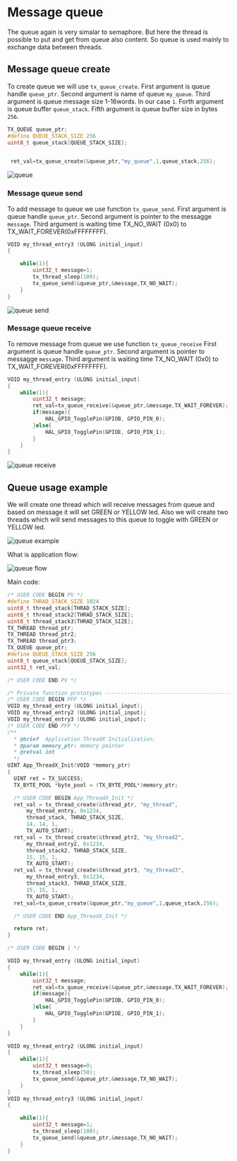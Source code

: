 # Message queue

The queue again is very simalar to semaphore. But here the thread is possible to put and get from queue also content. So queue is used mainly to exchange data between threads.

## Message queue create

To create queue we will use `tx_queue_create`.
First argument is queue handle `queue_ptr`.
Second argument is name of queue `my_queue`.
Third argument is queue message size 1-16words. In our case `1`.
Forth argument is queue buffer `queue_stack`.
Fifth argument is queue buffer size in bytes `256`.

```c
TX_QUEUE queue_ptr;
#define QUEUE_STACK_SIZE 256
uint8_t queue_stack[QUEUE_STACK_SIZE];


 ret_val=tx_queue_create(&queue_ptr,"my_queue",1,queue_stack,256);
```

![queue](./img/29.svg)

### Message queue send

To add message to queue we use function `tx_queue_send`.
First argument is queue handle `queue_ptr`.
Second argument is pointer to the messagge `message`.
Third argument is waiting time TX_NO_WAIT (0x0) to TX_WAIT_FOREVER(0xFFFFFFFF).

```c
VOID my_thread_entry3 (ULONG initial_input)
{

	while(1){
		uint32_t message=1;
		tx_thread_sleep(100);
		tx_queue_send(&queue_ptr,&message,TX_NO_WAIT);
	}
}
```

![queue send](./img/31.svg)

### Message queue receive

To remove message from queue we use function `tx_queue_receive`
First argument is queue handle `queue_ptr`.
Second argument is pointer to messagge `message`.
Third argument is waiting time TX_NO_WAIT (0x0) to TX_WAIT_FOREVER(0xFFFFFFFF).

```c
VOID my_thread_entry (ULONG initial_input)
{
	while(1){
		uint32_t message;
		ret_val=tx_queue_receive(&queue_ptr,&message,TX_WAIT_FOREVER);
		if(message){
			HAL_GPIO_TogglePin(GPIOB, GPIO_PIN_0);
		}else{
			HAL_GPIO_TogglePin(GPIOE, GPIO_PIN_1);
		}
	}
}
```

![queue receive](./img/32.svg)

## Queue usage example

We will create one thread which will receive messages from queue and based on message it will set GREEN or YELLOW led.
Also we will create two threads which will send messages to this queue to toggle with GREEN or YELLOW led.

![queue example](./img/30.svg)

What is application flow:

![queue flow](./img/33.svg)

Main code:

```c
/* USER CODE BEGIN PV */
#define THRAD_STACK_SIZE 1024
uint8_t thread_stack[THRAD_STACK_SIZE];
uint8_t thread_stack2[THRAD_STACK_SIZE];
uint8_t thread_stack3[THRAD_STACK_SIZE];
TX_THREAD thread_ptr;
TX_THREAD thread_ptr2;
TX_THREAD thread_ptr3;
TX_QUEUE queue_ptr;
#define QUEUE_STACK_SIZE 256
uint8_t queue_stack[QUEUE_STACK_SIZE];
uint32_t ret_val;

/* USER CODE END PV */

/* Private function prototypes -----------------------------------------------*/
/* USER CODE BEGIN PFP */
VOID my_thread_entry (ULONG initial_input);
VOID my_thread_entry2 (ULONG initial_input);
VOID my_thread_entry3 (ULONG initial_input);
/* USER CODE END PFP */
/**
  * @brief  Application ThreadX Initialization.
  * @param memory_ptr: memory pointer
  * @retval int
  */
UINT App_ThreadX_Init(VOID *memory_ptr)
{
  UINT ret = TX_SUCCESS;
  TX_BYTE_POOL *byte_pool = (TX_BYTE_POOL*)memory_ptr;

  /* USER CODE BEGIN App_ThreadX_Init */
  ret_val = tx_thread_create(&thread_ptr, "my_thread",
      my_thread_entry, 0x1234,
	  thread_stack, THRAD_STACK_SIZE,
      14, 14, 1,
      TX_AUTO_START);
  ret_val = tx_thread_create(&thread_ptr2, "my_thread2",
      my_thread_entry2, 0x1234,
	  thread_stack2, THRAD_STACK_SIZE,
      15, 15, 1,
      TX_AUTO_START);
  ret_val = tx_thread_create(&thread_ptr3, "my_thread3",
      my_thread_entry3, 0x1234,
	  thread_stack3, THRAD_STACK_SIZE,
      15, 15, 1,
      TX_AUTO_START);
  ret_val=tx_queue_create(&queue_ptr,"my_queue",1,queue_stack,256);

  /* USER CODE END App_ThreadX_Init */

  return ret;
}

/* USER CODE BEGIN 1 */

VOID my_thread_entry (ULONG initial_input)
{
	while(1){
		uint32_t message;
		ret_val=tx_queue_receive(&queue_ptr,&message,TX_WAIT_FOREVER);
		if(message){
			HAL_GPIO_TogglePin(GPIOB, GPIO_PIN_0);
		}else{
			HAL_GPIO_TogglePin(GPIOE, GPIO_PIN_1);
		}
	}
}

VOID my_thread_entry2 (ULONG initial_input)
{
	while(1){
		uint32_t message=0;
		tx_thread_sleep(50);
		tx_queue_send(&queue_ptr,&message,TX_NO_WAIT);
	}
}
VOID my_thread_entry3 (ULONG initial_input)
{

	while(1){
		uint32_t message=1;
		tx_thread_sleep(100);
		tx_queue_send(&queue_ptr,&message,TX_NO_WAIT);
	}
}
```
